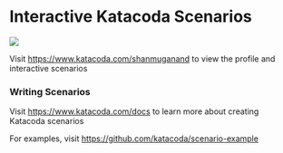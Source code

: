 # Interactive Katacoda Scenarios

[![](http://shields.katacoda.com/katacoda/shanmuganand/count.svg)](https://www.katacoda.com/shanmuganand "Get your profile on Katacoda.com")

Visit https://www.katacoda.com/shanmuganand to view the profile and interactive scenarios

### Writing Scenarios
Visit https://www.katacoda.com/docs to learn more about creating Katacoda scenarios

For examples, visit https://github.com/katacoda/scenario-example
